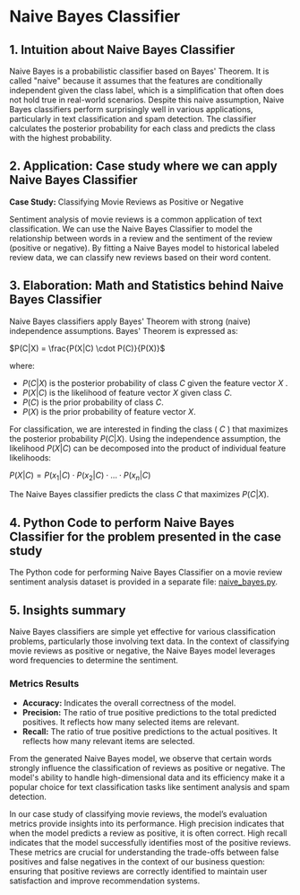 # Naive Bayes Classifier

## 1. Intuition about Naive Bayes Classifier
Naive Bayes is a probabilistic classifier based on Bayes' Theorem. It is called "naive" because it assumes that the features are conditionally independent given the class label, which is a simplification that often does not hold true in real-world scenarios. Despite this naive assumption, Naive Bayes classifiers perform surprisingly well in various applications, particularly in text classification and spam detection. The classifier calculates the posterior probability for each class and predicts the class with the highest probability.

## 2. Application: Case study where we can apply Naive Bayes Classifier
**Case Study:** Classifying Movie Reviews as Positive or Negative

Sentiment analysis of movie reviews is a common application of text classification. We can use the Naive Bayes Classifier to model the relationship between words in a review and the sentiment of the review (positive or negative). By fitting a Naive Bayes model to historical labeled review data, we can classify new reviews based on their word content.

## 3. Elaboration: Math and Statistics behind Naive Bayes Classifier
Naive Bayes classifiers apply Bayes' Theorem with strong (naive) independence assumptions. Bayes' Theorem is expressed as:

 $P(C|X) = \frac{P(X|C) \cdot P(C)}{P(X)}$

where:
- $P(C|X)$ is the posterior probability of class $C$ given the feature vector $X$ .
- $P(X|C)$ is the likelihood of feature vector $X$ given class $C$.
- $P(C)$ is the prior probability of class $C$.
- $P(X)$ is the prior probability of feature vector $X$.

For classification, we are interested in finding the class \( $C$ \) that maximizes the posterior probability $P(C|X)$. Using the independence assumption, the likelihood $P(X|C)$ can be decomposed into the product of individual feature likelihoods:

$P(X|C) = P(x_1|C) \cdot P(x_2|C) \cdot \ldots \cdot P(x_n|C)$

The Naive Bayes classifier predicts the class $C$ that maximizes $P(C|X)$.

## 4. Python Code to perform Naive Bayes Classifier for the problem presented in the case study
The Python code for performing Naive Bayes Classifier on a movie review sentiment analysis dataset is provided in a separate file: [naive_bayes.py](./naive_bayes.py).

## 5. Insights summary
Naive Bayes classifiers are simple yet effective for various classification problems, particularly those involving text data. In the context of classifying movie reviews as positive or negative, the Naive Bayes model leverages word frequencies to determine the sentiment. 

### Metrics Results
- **Accuracy:** Indicates the overall correctness of the model. 
- **Precision:** The ratio of true positive predictions to the total predicted positives. It reflects how many selected items are relevant.
- **Recall:** The ratio of true positive predictions to the actual positives. It reflects how many relevant items are selected.

From the generated Naive Bayes model, we observe that certain words strongly influence the classification of reviews as positive or negative. The model's ability to handle high-dimensional data and its efficiency make it a popular choice for text classification tasks like sentiment analysis and spam detection.

In our case study of classifying movie reviews, the model’s evaluation metrics provide insights into its performance. High precision indicates that when the model predicts a review as positive, it is often correct. High recall indicates that the model successfully identifies most of the positive reviews. These metrics are crucial for understanding the trade-offs between false positives and false negatives in the context of our business question: ensuring that positive reviews are correctly identified to maintain user satisfaction and improve recommendation systems.
